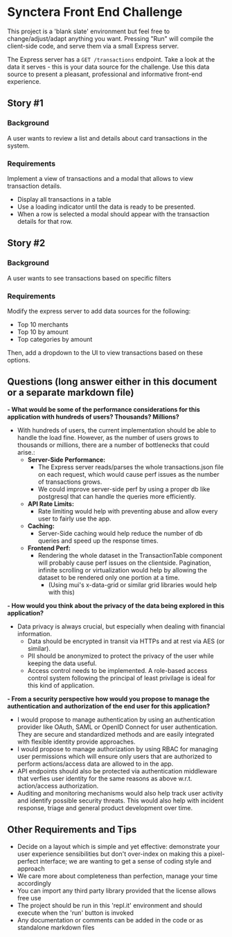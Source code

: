 # Synctera Front End Challenge

This project is a 'blank slate' environment but feel free to change/adjust/adapt anything you want. Pressing "Run" will compile the client-side code, and serve them via a small Express server.

The Express server has a `GET /transactions` endpoint. Take a look at the data it serves - this is your data source for the challenge. Use this data source to present a pleasant, professional and informative front-end experience.

## Story #1

### Background

A user wants to review a list and details about card transactions in the system.

### Requirements

Implement a view of transactions and a modal that allows to view transaction details.

- Display all transactions in a table
- Use a loading indicator until the data is ready to be presented.
- When a row is selected a modal should appear with the transaction details for that row.

## Story #2

### Background

A user wants to see transactions based on specific filters

### Requirements

Modify the express server to add data sources for the following:

- Top 10 merchants
- Top 10 by amount
- Top categories by amount

Then, add a dropdown to the UI to view transactions based on these options.

## Questions (long answer either in this document or a separate markdown file)

**- What would be some of the performance considerations for this application with hundreds of users? Thousands? Millions?**
  - With hundreds of users, the current implementation should be able to handle the load fine. However, as the number of users grows to thousands or millions, there are a number of bottlenecks that could arise.:
    - **Server-Side Performance:**
      - The Express server reads/parses the whole transactions.json file on each request, which would cause perf issues as the number of transactions grows.
      - We could improve server-side perf by using a proper db like postgresql that can handle the queries more efficiently.
    - **API Rate Limits:**
      - Rate limiting would help with preventing abuse and allow every user to fairly use the app.
    - **Caching:**
      - Server-Side caching would help reduce the number of db queries and speed up the response times.
    - **Frontend Perf:**
      - Rendering the whole dataset in the TransactionTable component will probably cause perf issues on the clientside. Pagination, infinite scrolling or virtualization would help by allowing the dataset to be rendered only one portion at a time.
        - (Using mui's x-data-grid or similar grid libraries would help with this)

**- How would you think about the privacy of the data being explored in this application?**
  - Data privacy is always crucial, but especially when dealing with financial information.
    - Data should be encrypted in transit via HTTPs and at rest via AES (or similar).
    - PII should be anonymized to protect the privacy of the user while keeping the data useful.
    - Access control needs to be implemented. A role-based access control system following the principal of least privilage is ideal for this kind of application.

**- From a security perspective how would you propose to manage the authentication and authorization of the end user for this application?**
  - I would propose to manage authentication by using an authentication provider like OAuth, SAML or OpenID Connect for user authentication. They are secure and standardized methods and are easily integrated with flexible identity provide approaches.
  - I would propose to manage authorization by using RBAC for managing user permissions which will ensure only users that are authorized to perform actions/access data are allowed to in the app.
  - API endpoints should also be protected via authentication middleware that verfies user identity for the same reasons as above w.r.t. action/access authorization.
  - Auditing and monitoring mechanisms would also help track user activity and identify possible security threats. This would also help with incident response, triage and general product development over time.

## Other Requirements and Tips

- Decide on a layout which is simple and yet effective: demonstrate your user experience sensibilities but don't over-index on making this a pixel-perfect interface; we are wanting to get a sense of coding style and approach
- We care more about completeness than perfection, manage your time accordingly
- You can import any third party library provided that the license allows free use
- The project should be run in this 'repl.it' environment and should execute when the 'run' button is invoked
- Any documentation or comments can be added in the code or as standalone markdown files
